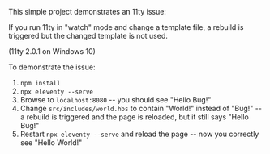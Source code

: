 This simple project demonstrates an 11ty issue:

If you run 11ty in "watch" mode and change  a template file, a rebuild is triggered but the changed template is not used.

(11ty 2.0.1 on Windows 10)

To demonstrate the issue:

1. `npm install`
1. `npx eleventy --serve`
1. Browse to `localhost:8080` -- you should see "Hello Bug!"
1. Change `src/includes/world.hbs` to contain "World!" instead of "Bug!" -- a rebuild is triggered and the page is reloaded, but it still says "Hello Bug!"
1. Restart `npx eleventy --serve` and reload the page -- now you correctly see "Hello World!"
